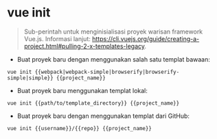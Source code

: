 # vue init

> Sub-perintah untuk menginisialisasi proyek warisan framework Vue.js.
> Informasi lanjut: <https://cli.vuejs.org/guide/creating-a-project.html#pulling-2-x-templates-legacy>.

- Buat proyek baru dengan menggunakan salah satu templat bawaan:

`vue init {{webpack|webpack-simple|browserify|browserify-simple|simple}} {{project_name}}`

- Buat proyek baru menggunakan templat lokal:

`vue init {{path/to/template_directory}} {{project_name}}`

- Buat proyek baru dengan menggunakan templat dari GitHub:

`vue init {{username}}/{{repo}} {{project_name}}`
